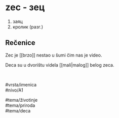 # zec - зец

1. заяц  
2. кролик (разг.)

## Rečenice

Zec je [[brzo]] nestao u šumi čim nas je video.

Deca su u dvorištu videla [[mali|malog]] belog zeca.

<br>

#vrsta/imenica  
#nivo/A1  

#tema/životinje  
#tema/priroda  
#tema/deca  
